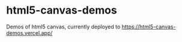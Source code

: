 # html5-canvas-demos
Demos of html5 canvas, currently deployed to https://html5-canvas-demos.vercel.app/
